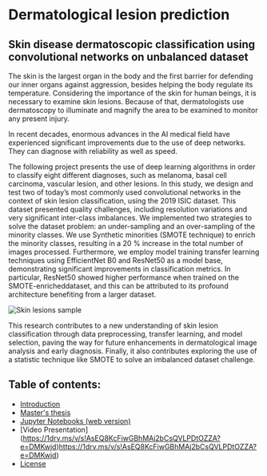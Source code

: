 
# Dermatological lesion prediction
## Skin disease dermatoscopic classification using convolutional networks on unbalanced dataset

The skin is the largest organ in the body and the first barrier for defending our inner organs against aggression, besides helping the body regulate its temperature. Considering the importance of the skin for human beings, it is necessary to examine skin lesions. Because of that, dermatologists use dermatoscopy to illuminate and magnify the area to be examined to monitor any present injury.

In recent decades, enormous advances in the AI medical field have experienced significant improvements due to the use of deep networks. They can diagnose with reliability as well as speed.

The following project presents the use of deep learning algorithms in order to classify eight different diagnoses, such as melanoma, basal cell carcinoma, vascular lesion, and other lesions. In this study, we design and test two of today’s most commonly used convolutional networks in the context of skin lesion classification, using the 2019 ISIC dataset. This dataset presented quality challenges, including resolution variations and very significant inter-class imbalances. We implemented two strategies to solve the dataset problem: an under-sampling and an over-sampling of the minority classes. We use Synthetic minorities (SMOTE technique) to enrich the minority classes, resulting in a 20 % increase in the total number of images processed. Furthermore, we employ model training transfer learning techniques using EfficientNet B0 and ResNet50 as a model base, demonstrating significant improvements in classification metrics. In particular, ResNet50 showed higher performance when trained on the SMOTE-enricheddataset, and this can be attributed to its profound architecture benefiting from a larger dataset.

<image src="images/Introduccion/skin_lesion_sample.png" alt="Skin lesions sample">


This research contributes to a new understanding of skin lesion classification through data preprocessing, transfer learning, and model selection, paving the way for future enhancements in dermatological image analysis and early diagnosis. Finally, it also contributes exploring the use of a statistic technique like SMOTE to solve an imbalanced dataset challenge. 

## Table of contents:

* [Introduction](#readme.rd)
* [Master's thesis](#instalación)
* [Jupyter Notebooks (web version)](#uso)
* [Video Presentation] (https://1drv.ms/v/s!AsEQ8KcFiwGBhMAj2bCsQVLPDtOZZA?e=DMKwjd)https://1drv.ms/v/s!AsEQ8KcFiwGBhMAj2bCsQVLPDtOZZA?e=DMKwjd)
* [License](#licencia)
